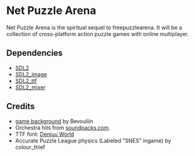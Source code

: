 Net Puzzle Arena
================

Net Puzzle Arena is the spiritual sequel to freepuzzlearena. It will be a collection of cross-platform action puzzle games with online multiplayer.

Dependencies
--------------
- [SDL2](https://www.libsdl.org/)
- [SDL2_image](https://www.libsdl.org/projects/SDL_image/)
- [SDL2_ttf](https://www.libsdl.org/projects/SDL_ttf/)
- [SDL2_mixer](https://www.libsdl.org/projects/SDL_mixer/)

Credits
-------
- [game background](http://opengameart.org/content/bevouliin-free-game-background-for-game-developers) by Bevouliin
- Orchestra hits from [soundpacks.com](http://soundpacks.com/free-sound-packs/orchestral-hits-sound-pack/).
- TTF font: [Denjuu World](http://fontstruct.com/fontstructions/show/1106034/denjuu_world)
- Accurate Puzzle League physics (Labeled "SNES" ingame) by colour_thief
